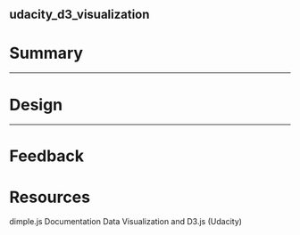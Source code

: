 ## udacity_d3_visualization

# Summary

***

# Design

***
# Feedback


# Resources

dimple.js Documentation
Data Visualization and D3.js (Udacity)


